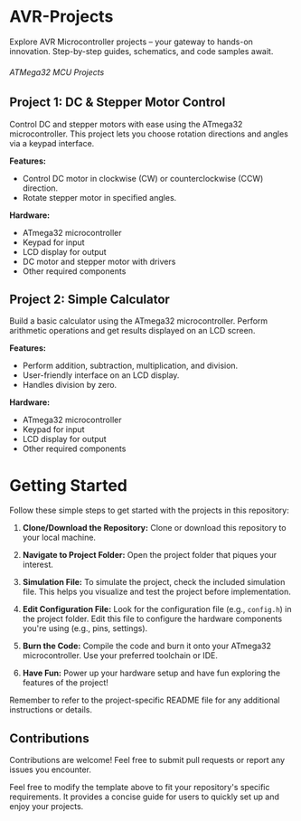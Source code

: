 # AVR-Projects
Explore AVR Microcontroller projects – your gateway to hands-on innovation. Step-by-step guides, schematics, and code samples await.
<h6>
  ATMega32 MCU Projects
</h6>

## Project 1: DC & Stepper Motor Control

Control DC and stepper motors with ease using the ATmega32 microcontroller. This project lets you choose rotation directions and angles via a keypad interface.

**Features:**
- Control DC motor in clockwise (CW) or counterclockwise (CCW) direction.
- Rotate stepper motor in specified angles.

**Hardware:**
- ATmega32 microcontroller
- Keypad for input
- LCD display for output
- DC motor and stepper motor with drivers
- Other required components

## Project 2: Simple Calculator

Build a basic calculator using the ATmega32 microcontroller. Perform arithmetic operations and get results displayed on an LCD screen.

**Features:**
- Perform addition, subtraction, multiplication, and division.
- User-friendly interface on an LCD display.
- Handles division by zero.

**Hardware:**
- ATmega32 microcontroller
- Keypad for input
- LCD display for output
- Other required components

# Getting Started

Follow these simple steps to get started with the projects in this repository:

1. **Clone/Download the Repository:**
   Clone or download this repository to your local machine.

2. **Navigate to Project Folder:**
   Open the project folder that piques your interest.

3. **Simulation File:**
   To simulate the project, check the included simulation file. This helps you visualize and test the project before implementation.

4. **Edit Configuration File:**
   Look for the configuration file (e.g., `config.h`) in the project folder. Edit this file to configure the hardware components you're using (e.g., pins, settings).

5. **Burn the Code:**
   Compile the code and burn it onto your ATmega32 microcontroller. Use your preferred toolchain or IDE.

6. **Have Fun:**
   Power up your hardware setup and have fun exploring the features of the project!

Remember to refer to the project-specific README file for any additional instructions or details.

## Contributions

Contributions are welcome! Feel free to submit pull requests or report any issues you encounter.


Feel free to modify the template above to fit your repository's specific requirements. It provides a concise guide for users to quickly set up and enjoy your projects.
